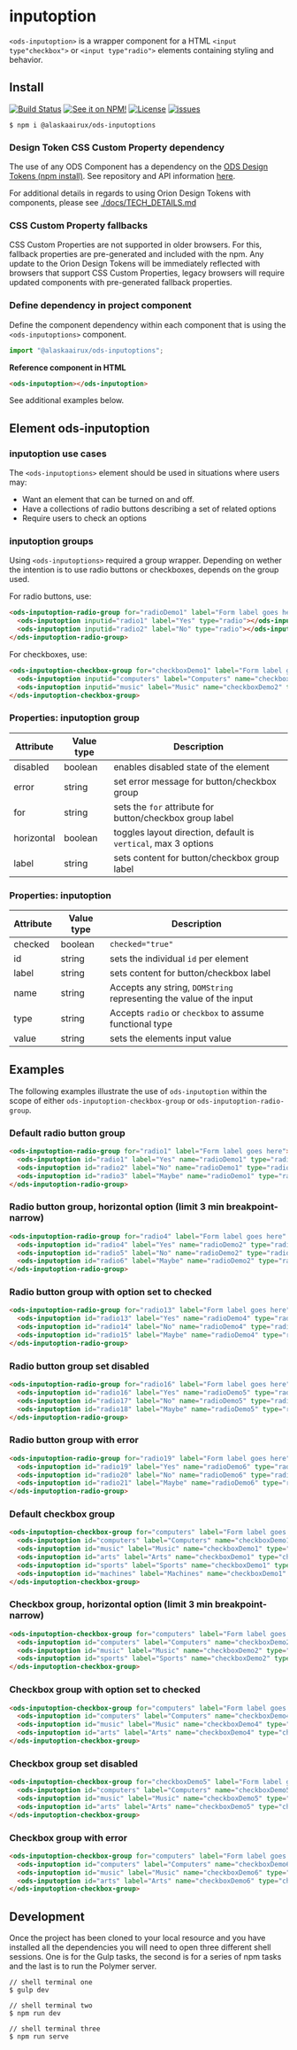 # inputoption

`<ods-inputoption>` is a wrapper component for a HTML `<input type"checkbox">` or `<input type"radio">` elements containing styling and behavior.

## Install

[![Build Status](https://img.shields.io/travis/AlaskaAirlines/ods-inputoptions.svg?branch=master&style=for-the-badge)](https://travis-ci.org/github/AlaskaAirlines/ods-inputoptions.svg)
[![See it on NPM!](https://img.shields.io/npm/v/@alaskaairux/ods-inputoptions.svg?style=for-the-badge&color=orange)](https://www.npmjs.com/package/@alaskaairux/ods-inputoptions.svg)
[![License](https://img.shields.io/npm/l/@alaskaairux/ods-inputoptions.svg?color=blue&style=for-the-badge)](https://www.apache.org/licenses/LICENSE-2.0)
[![issues](https://img.shields.io/github/issues-raw/AlaskaAirlines/ods-inputoptions.svg?style=for-the-badge)](https://github.com/AlaskaAirlines/ods-inputoptions.svg/issues)

```shell
$ npm i @alaskaairux/ods-inputoptions
```

### Design Token CSS Custom Property dependency

The use of any ODS Component has a dependency on the [ODS Design Tokens (npm install)](https://www.npmjs.com/package/@alaskaairux/orion-design-tokens). See repository and API information [here](https://github.com/AlaskaAirlines/OrionDesignTokens#orion-design-tokens).

For additional details in regards to using Orion Design Tokens with components, please see [./docs/TECH_DETAILS.md](https://github.com/AlaskaAirlines/OrionStatelessComponents__docs/blob/master/docs/TECH_DETAILS.md#building-resources-from-orion-design-tokens)

### CSS Custom Property fallbacks

CSS Custom Properties are not supported in older browsers. For this, fallback properties are pre-generated and included with the npm. Any update to the Orion Design Tokens will be immediately reflected with browsers that support CSS Custom Properties, legacy browsers will require updated components with pre-generated fallback properties.

### Define dependency in project component

Define the component dependency within each component that is using the `<ods-inputoptions>` component.

```javascript
import "@alaskaairux/ods-inputoptions";
```

**Reference component in HTML**

```html
<ods-inputoption></ods-inputoption>
```

See additional examples below.

## Element ods-inputoption

### inputoption use cases

The `<ods-inputoptions>` element should be used in situations where users may:

* Want an element that can be turned on and off.
* Have a collections of radio buttons describing a set of related options
* Require users to check an options

### inputoption groups 

Using `<ods-inputoptions>` required a group wrapper. Depending on wether the intention is to use radio buttons or checkboxes, depends on the group used. 

For radio buttons, use:

```html
<ods-inputoption-radio-group for="radioDemo1" label="Form label goes here">
  <ods-inputoption inputid="radio1" label="Yes" type="radio"></ods-inputoption>
  <ods-inputoption inputid="radio2" label="No" type="radio"></ods-inputoption>
</ods-inputoption-radio-group>
``` 

For checkboxes, use:

```html
<ods-inputoption-checkbox-group for="checkboxDemo1" label="Form label goes here" horizontal>
  <ods-inputoption inputid="computers" label="Computers" name="checkboxDemo2" type="checkbox" value="computers"></ods-inputoption>
  <ods-inputoption inputid="music" label="Music" name="checkboxDemo2" type="checkbox" value="music"></ods-inputoption>![]()
</ods-inputoption-checkbox-group>
``` 

### Properties: inputoption group

| Attribute | Value type | Description |
|----|----|----|
| disabled | boolean | enables disabled state of the element |
| error | string | set error message for button/checkbox group |
| for | string | sets the `for` attribute for button/checkbox group label |
| horizontal | boolean | toggles layout direction, default is `vertical`, max 3 options |
| label | string | sets content for button/checkbox group label |

### Properties: inputoption

| Attribute | Value type | Description |
|----|----|----|
| checked | boolean | `checked="true"` | 
| id | string | sets the individual `id` per element |
| label | string | sets content for button/checkbox label |
| name | string | Accepts any string, `DOMString` representing the value of the input |
| type | string | Accepts `radio` or `checkbox` to assume functional type |
| value | string | sets the elements input value |

## Examples 

The following examples illustrate the use of `ods-inputoption` within the scope of either `ods-inputoption-checkbox-group` or `ods-inputoption-radio-group`.

### Default radio button group

```html
<ods-inputoption-radio-group for="radio1" label="Form label goes here">
  <ods-inputoption id="radio1" label="Yes" name="radioDemo1" type="radio" value="yes"></ods-inputoption>
  <ods-inputoption id="radio2" label="No" name="radioDemo1" type="radio" value="no"></ods-inputoption>
  <ods-inputoption id="radio3" label="Maybe" name="radioDemo1" type="radio" value="maybe"></ods-inputoption>
</ods-inputoption-radio-group>
```

### Radio button group, horizontal option (limit 3 min breakpoint-narrow)

```html
<ods-inputoption-radio-group for="radio4" label="Form label goes here" horizontal>
  <ods-inputoption id="radio4" label="Yes" name="radioDemo2" type="radio" value="yes"></ods-inputoption>
  <ods-inputoption id="radio5" label="No" name="radioDemo2" type="radio" value="no"></ods-inputoption>
  <ods-inputoption id="radio6" label="Maybe" name="radioDemo2" type="radio" value="maybe"></ods-inputoption>
</ods-inputoption-radio-group>
```

### Radio button group with option set to checked

```html
<ods-inputoption-radio-group for="radio13" label="Form label goes here">
  <ods-inputoption id="radio13" label="Yes" name="radioDemo4" type="radio" value="yes"></ods-inputoption>
  <ods-inputoption id="radio14" label="No" name="radioDemo4" type="radio" value="no" checked="true"></ods-inputoption>
  <ods-inputoption id="radio15" label="Maybe" name="radioDemo4" type="radio" value="maybe"></ods-inputoption>
</ods-inputoption-radio-group>
```

### Radio button group set disabled

```html
<ods-inputoption-radio-group for="radio16" label="Form label goes here" disabled>
  <ods-inputoption id="radio16" label="Yes" name="radioDemo5" type="radio" value="yes"></ods-inputoption>
  <ods-inputoption id="radio17" label="No" name="radioDemo5" type="radio" value="no" checked></ods-inputoption>
  <ods-inputoption id="radio18" label="Maybe" name="radioDemo5" type="radio" value="maybe"></ods-inputoption>
</ods-inputoption-radio-group>
```

### Radio button group with error

```html
<ods-inputoption-radio-group for="radio19" label="Form label goes here" error="Selection is required; please update.">
  <ods-inputoption id="radio19" label="Yes" name="radioDemo6" type="radio" value="yes"></ods-inputoption>
  <ods-inputoption id="radio20" label="No" name="radioDemo6" type="radio" value="no"></ods-inputoption>
  <ods-inputoption id="radio21" label="Maybe" name="radioDemo6" type="radio" value="maybe"></ods-inputoption>
</ods-inputoption-radio-group>
```

### Default checkbox group

```html
<ods-inputoption-checkbox-group for="computers" label="Form label goes here">
  <ods-inputoption id="computers" label="Computers" name="checkboxDemo1" type="checkbox" value="computers"></ods-inputoption>
  <ods-inputoption id="music" label="Music" name="checkboxDemo1" type="checkbox" value="music"></ods-inputoption>
  <ods-inputoption id="arts" label="Arts" name="checkboxDemo1" type="checkbox" value="arts"></ods-inputoption>
  <ods-inputoption id="sports" label="Sports" name="checkboxDemo1" type="checkbox" value="sports"></ods-inputoption>
  <ods-inputoption id="machines" label="Machines" name="checkboxDemo1" type="checkbox" value="machines"></ods-inputoption>
</ods-inputoption-checkbox-group>
```

### Checkbox group, horizontal option (limit 3 min breakpoint-narrow)

```html
<ods-inputoption-checkbox-group for="computers" label="Form label goes here" horizontal>
  <ods-inputoption id="computers" label="Computers" name="checkboxDemo2" type="checkbox" value="computers"></ods-inputoption>
  <ods-inputoption id="music" label="Music" name="checkboxDemo2" type="checkbox" value="music"></ods-inputoption>
  <ods-inputoption id="sports" label="Sports" name="checkboxDemo2" type="checkbox" value="sports"></ods-inputoption>
</ods-inputoption-checkbox-group>
```

### Checkbox group with option set to checked

```html
<ods-inputoption-checkbox-group for="computers" label="Form label goes here">
  <ods-inputoption id="computers" label="Computers" name="checkboxDemo4" type="checkbox" value="computers" checked></ods-inputoption>
  <ods-inputoption id="music" label="Music" name="checkboxDemo4" type="checkbox" value="music"></ods-inputoption>
  <ods-inputoption id="arts" label="Arts" name="checkboxDemo4" type="checkbox" value="arts"></ods-inputoption>
</ods-inputoption-checkbox-group>
```

### Checkbox group set disabled

```html
<ods-inputoption-checkbox-group for="checkboxDemo5" label="Form label goes here" disabled>
  <ods-inputoption id="computers" label="Computers" name="checkboxDemo5" type="checkbox" value="computers" checked></ods-inputoption>
  <ods-inputoption id="music" label="Music" name="checkboxDemo5" type="checkbox" value="music"></ods-inputoption>
  <ods-inputoption id="arts" label="Arts" name="checkboxDemo5" type="checkbox" value="arts"></ods-inputoption>
</ods-inputoption-checkbox-group>
```

### Checkbox group with error

```html
<ods-inputoption-checkbox-group for="computers" label="Form label goes here" error="Selection is required; please update.">
  <ods-inputoption id="computers" label="Computers" name="checkboxDemo6" type="checkbox" value="computers"></ods-inputoption>
  <ods-inputoption id="music" label="Music" name="checkboxDemo6" type="checkbox" value="music"></ods-inputoption>
  <ods-inputoption id="arts" label="Arts" name="checkboxDemo6" type="checkbox" value="arts"></ods-inputoption>
</ods-inputoption-checkbox-group>
```

## Development

Once the project has been cloned to your local resource and you have installed all the dependencies you will need to open three different shell sessions. One is for the Gulp tasks, the second is for a series of npm tasks and the last is to run the Polymer server.

```shell
// shell terminal one
$ gulp dev

// shell terminal two
$ npm run dev

// shell terminal three
$ npm run serve
```
